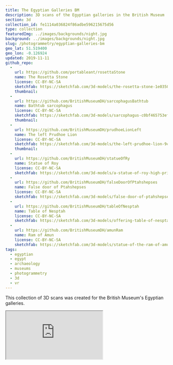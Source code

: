 ```yaml
---
title: The Egyptian Galleries BM
description: 3D scans of the Egyptian galleries in the British Museum
section: 3d
collection_id: fe1114a036824f86adbe596215675d56
type: collection
featuredImg: ../images/backgrounds/night.jpg
background: ../images/backgrounds/night.jpg
slug: /photogrammetry/egyptian-galleries-bm
geo_lat: 51.519400
geo_lon: -0.126924
updated: 2019-11-11
github_repo:
  -
    url: https://github.com/portableant/rosettaStone
    name: The Rosetta Stone
    license: CC-BY-NC-SA
    sketchfab: https://sketchfab.com/3d-models/the-rosetta-stone-1e03509704a3490e99a173e53b93e282
    thumbnail:
  -
    url: https://github.com/BritishMuseumDH/sarcophagusBathtub
    name: Bathtub sarcophagus
    license: CC-BY-NC-SA
    sketchfab: https://sketchfab.com/3d-models/sarcophagus-c0bf465753ef4a76b2aff585e14b28de
    thumbnail:
  -
    url: https://github.com/BritishMuseumDH/prudhoeLionLeft
    name: The left Prudhoe Lion
    license: CC-BY-NC-SA
    sketchfab: https://sketchfab.com/3d-models/the-left-prudhoe-lion-9ce750612c4e47daa11b5ce4656ad58e
    thumbnail:
  -
    url: https://github.com/BritishMuseumDH/statueOfRy
    name: Statue of Roy
    license: CC-BY-NC-SA
    sketchfab: https://sketchfab.com/3d-models/a-statue-of-roy-high-priest-of-amun-55fc3feb375842779c07c2a9b4b9f5ea
  -
    url: https://github.com/BritishMuseumDH/falseDoorOfPtahshepses
    name: False door of Ptahshepses
    license: CC-BY-NC-SA
    sketchfab: https://sketchfab.com/3d-models/false-door-of-ptahshepses-482d017409764141accdbd257faf17b0
  -
    url: https://github.com/BritishMuseumDH/tableOfNesptah
    name: Table of Nesptah
    license: CC-BY-NC-SA
    sketchfab: https://sketchfab.com/3d-models/offering-table-of-nesptah-41b4e7d9085b41788f96dbd85c41c0d3
  -
    url: https://github.com/BritishMuseumDH/amunRam
    name: Ram of Amun
    license: CC-BY-NC-SA
    sketchfab: https://sketchfab.com/3d-models/statue-of-the-ram-of-amun-35d49b6d599045d6ba1dd41999b0012e
tags:
  - egyptian
  - egypt
  - archaeology
  - museums
  - photogrammetry
  - 3d
  - vr
---
```


This collection of 3D scans was created for the British Museum's Egyptian galleries.

<div class="ratio  ratio-1x1 mb-3">
  <iframe title="A 3D model playlist of Egyptian objects" src="https://sketchfab.com/playlists/embed?collection=fe1114a036824f86adbe596215675d56"  allow="autoplay; fullscreen; vr" mozallowfullscreen="true" webkitallowfullscreen="true"></iframe>
</div>

